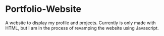# Portfolio-Website
A website to display my profile and projects. Currently is only made with HTML, but I am in the process of revamping the website using Javascript. 
